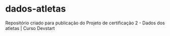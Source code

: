 # dados-atletas
Repositório criado para publicação do Projeto de certificação 2 - Dados dos atletas | Curso Devstart
